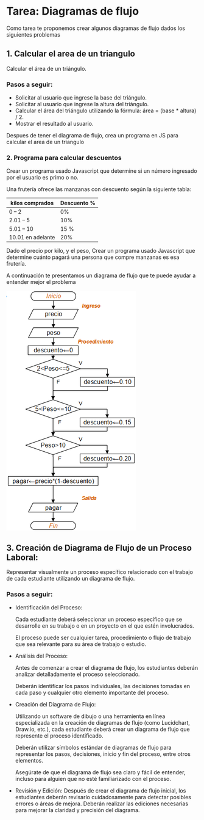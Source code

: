 # Tarea: Diagramas de flujo

Como tarea te proponemos crear algunos diagramas de flujo dados los siguientes problemas


## 1. Calcular el area de un triangulo
Calcular el área de un triángulo.

### Pasos a seguir:
 
- Solicitar al usuario que ingrese la base del triángulo.
- Solicitar al usuario que ingrese la altura del triángulo.
- Calcular el área del triángulo utilizando la fórmula: área = (base * altura) / 2.
- Mostrar el resultado al usuario.

Despues de tener el diagrama de flujo, crea un programa en JS para calcular el area de un triangulo

### 2. Programa para calcular descuentos

Crear un programa usado Javascript que determine si un número ingresado por el usuario es primo o no.

Una frutería ofrece las manzanas con descuento según la siguiente tabla:

| kilos comprados | Descuento % |
|----------|----------|
| 0 – 2    | 0%   |
| 2.01 – 5    | 10%   |
| 5.01 – 10    | 15 %   |
| 10.01 en adelante    | 20%  |

Dado el precio por kilo, y el peso, Crear un programa usado Javascript que determine cuánto pagará una persona que compre manzanas es esa frutería.

A continuación te presentamos un diagrama de flujo que te puede ayudar a entender mejor el problema

![tarea1](./resources/tarea1.png)

## 3. Creación de Diagrama de Flujo de un Proceso Laboral:

Representar visualmente un proceso específico relacionado con el trabajo de cada estudiante utilizando un diagrama de flujo.

### Pasos a seguir:

- Identificación del Proceso:

  Cada estudiante deberá seleccionar un proceso específico que se desarrolle en su trabajo o en un proyecto en el que estén involucrados.

  El proceso puede ser cualquier tarea, procedimiento o flujo de trabajo que sea relevante para su área de trabajo o estudio.

- Análisis del Proceso:

  Antes de comenzar a crear el diagrama de flujo, los estudiantes deberán analizar detalladamente el proceso seleccionado.

  Deberán identificar los pasos individuales, las decisiones tomadas en cada paso y cualquier otro elemento importante del proceso.

- Creación del Diagrama de Flujo:

  Utilizando un software de dibujo o una herramienta en línea especializada en la creación de diagramas de flujo (como Lucidchart, Draw.io, etc.), cada estudiante deberá crear un diagrama de flujo que represente el proceso identificado.

  Deberán utilizar símbolos estándar de diagramas de flujo para representar los pasos, decisiones, inicio y fin del proceso, entre otros elementos.

  Asegúrate de que el diagrama de flujo sea claro y fácil de entender, incluso para alguien que no esté familiarizado con el proceso.

- Revisión y Edición:
  Después de crear el diagrama de flujo inicial, los estudiantes deberán revisarlo cuidadosamente para detectar posibles errores o áreas de mejora.
  Deberán realizar las ediciones necesarias para mejorar la claridad y precisión del diagrama.

